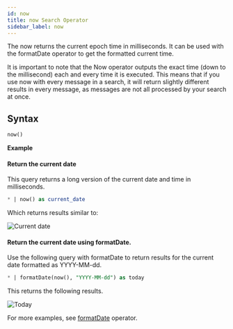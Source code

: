 ```yaml
---
id: now
title: now Search Operator
sidebar_label: now
---
```




The now returns the current epoch time in milliseconds. It can be used with the formatDate operator to get the formatted current time.

It is important to note that the Now operator outputs the exact time (down to the millisecond) each and every time it is executed. This means that if you use now with every message in a search, it will return slightly different results in every message, as messages are not all processed by your search at once.

## Syntax

```sql
now()
```

**Example**

#### Return the current date

This query returns a long version of the current date and time in milliseconds.

```sql
* | now() as current_date
```

Which returns results similar to:

![Current date](/img/search/searchquerylanguage/search-operators/CurrentDate.png)

#### Return the current date using formatDate.

Use the following query with formatDate to return results for the current date formatted as YYYY-MM-dd.

```sql
* | formatDate(now(), "YYYY-MM-dd") as today
```

This returns the following results.

![Today](/img/search/searchquerylanguage/search-operators/Today.png)

For more examples, see [formatDate](#formatDate) operator.
